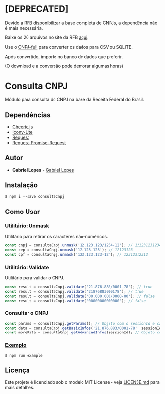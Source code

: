 # [DEPRECATED] 

Devido a RFB disponibilizar a base completa de CNPJs, a dependência não é mais necessária.

Baixe os 20 arquivos no site da RFB [aqui](http://receita.economia.gov.br/orientacao/tributaria/cadastros/cadastro-nacional-de-pessoas-juridicas-cnpj/dados-publicos-cnpj).

Use o [CNPJ-full](https://github.com/fabioserpa/CNPJ-full) para converter os dados para CSV ou SQLITE.

Após convertido, importe no banco de dados que preferir.

(O download e a conversão pode demorar algumas horas)

# Consulta CNPJ

Módulo para consulta do CNPJ na base da Receita Federal do Brasil.

## Dependências

* [Cheerio.js](https://cheerio.js.org/)
* [Iconv-Lite](https://github.com/ashtuchkin/iconv-lite)
* [Request](https://github.com/request/request)
* [Request-Promise-Request](https://github.com/request/request-promise-native)

## Autor

* **Gabriel Lopes** - [Gabriel Lopes](https://github.com/biutas)

## Instalação

    $ npm i --save consultaCnpj

## Como Usar

### Utilitário: Unmask

Utilitário para retirar os caractéres não-numéricos.

```js
const cnpj = consultaCnpj.unmask('12.123.123/1234-12'); // 12123123123412
const cep = consultaCnpj.unmask('12.123-123'); // 12123123
const cpf = consultaCnpj.unmask('123.123.123-12'); // 12312312312
```

### Utilitário: Validate

Utilitário para validar o CNPJ.

```js
const result = consultaCnpj.validate('21.876.883/0001-78'); // true
const result = consultaCnpj.validate('21876883000178'); // true
const result = consultaCnpj.validate('00.000.000/0000-00'); // false
const result = consultaCnpj.validate('00000000000000'); // false
```

### Consultar o CNPJ

```js
const params = consultaCnpj.getParams(); // Objeto com o sessionId e captcha (em base64) ou erro.
const data = consultaCnpj.getBasicInfos('21.876.883/0001-78', sessionId, 'solvedCaptcha'); // Objeto com as informações do CNPJ ou erro.
const moreData = consultaCnpj.getAdvancedInfos(sessionId); // Objeto com as informações de QSA e Capital social ou erro.
```

### [Exemplo](https://github.com/antonellisantos/consultaCnpj/tree/master/example)

    $ npm run example

## Licença

Este projeto é licenciado sob o modelo MIT License - veja [LICENSE.md](LICENSE.md) para mais detalhes.
